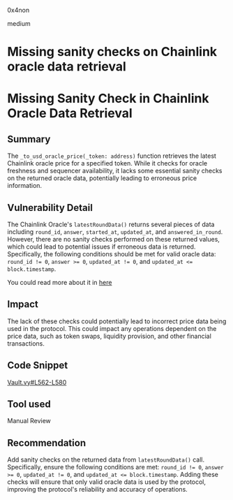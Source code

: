 0x4non

medium

# Missing sanity checks on Chainlink oracle data retrieval

# Missing Sanity Check in Chainlink Oracle Data Retrieval

## Summary

The `_to_usd_oracle_price(_token: address)` function retrieves the latest Chainlink oracle price for a specified token. While it checks for oracle freshness and sequencer availability, it lacks some essential sanity checks on the returned oracle data, potentially leading to erroneous price information.

## Vulnerability Detail

The Chainlink Oracle's `latestRoundData()` returns several pieces of data including `round_id`, `answer`, `started_at`, `updated_at`, and `answered_in_round`. However, there are no sanity checks performed on these returned values, which could lead to potential issues if erroneous data is returned. Specifically, the following conditions should be met for valid oracle data: `round_id != 0`, `answer >= 0`, `updated_at != 0`, and `updated_at <= block.timestamp`.

You could read more about it in [here](https://0xmacro.com/blog/how-to-consume-chainlink-price-feeds-safely/)

## Impact

The lack of these checks could potentially lead to incorrect price data being used in the protocol. This could impact any operations dependent on the price data, such as token swaps, liquidity provision, and other financial transactions.

## Code Snippet

[Vault.vy#L562-L580](https://github.com/sherlock-audit/2023-06-unstoppable/blob/main/unstoppable-dex-audit/contracts/margin-dex/Vault.vy#L562-L580)

## Tool used

Manual Review

## Recommendation

Add sanity checks on the returned data from `latestRoundData()` call. Specifically, ensure the following conditions are met: `round_id != 0`, `answer >= 0`, `updated_at != 0`, and `updated_at <= block.timestamp`. Adding these checks will ensure that only valid oracle data is used by the protocol, improving the protocol's reliability and accuracy of operations.
